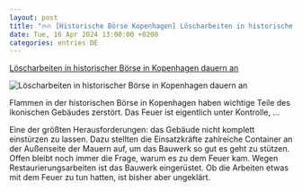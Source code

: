 ```yaml
---
layout: post
title: "🔥🔥 [Historische Börse Kopenhagen] Löscharbeiten in historischer Börse in Kopenhagen dauern an"
date: Tue, 16 Apr 2024 13:00:00 +0200
categories: entries DE
---
```

[Löscharbeiten in historischer Börse in Kopenhagen dauern an](https://ga.de/news/panorama/loescharbeiten-in-historischer-boerse-in-kopenhagen-dauern-an_aid-110830625)

![Löscharbeiten in historischer Börse in Kopenhagen dauern an](https://ga.de/imgs/93/1/9/9/1/0/1/4/9/9/tok_e7e38644eea2c8add454624183195a8d/w1200_h630_x1016_y969_urn_newsml_dpa_com_20090101_240417-99-709799-v4-s2048-c3caf861b780b521.jpeg)

Flammen in der historischen Börse in Kopenhagen haben wichtige Teile des ikonischen Gebäudes zerstört. Das Feuer ist eigentlich unter Kontrolle, ...

Eine der größten Herausforderungen: das Gebäude nicht komplett einstürzen zu lassen. Dazu stellten die Einsatzkräfte zahlreiche Container an der Außenseite der Mauern auf, um das Bauwerk so gut es geht zu stützen. Offen bleibt noch immer die Frage, warum es zu dem Feuer kam. Wegen Restaurierungsarbeiten ist das Bauwerk eingerüstet. Ob die Arbeiten etwas mit dem Feuer zu tun hatten, ist bisher aber ungeklärt.

